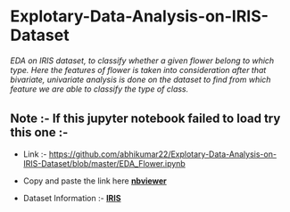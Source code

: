 # Explotary-Data-Analysis-on-IRIS-Dataset
###### EDA on IRIS dataset, to classify whether a given flower belong to which type. Here the features of flower is taken into consideration after that bivariate, univariate analysis is done on the dataset to find from which feature we are able to classify the type of class.

## Note :- If this jupyter notebook failed to load try this one :-
- Link :- https://github.com/abhikumar22/Explotary-Data-Analysis-on-IRIS-Dataset/blob/master/EDA_Flower.ipynb<br>

- Copy and paste the link here **[nbviewer](https://nbviewer.jupyter.org/)**

- Dataset Information :- **[IRIS](http://archive.ics.uci.edu/ml/datasets/Iris)**
